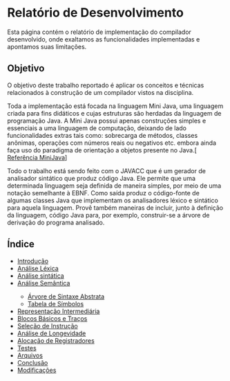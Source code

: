 # Relatório de Desenvolvimento #

Esta página contém o relatório de implementação do compilador desenvolvido, onde exaltamos as funcionalidades implementadas e apontamos suas limitações.

## Objetivo ##
O objetivo deste trabalho reportado é aplicar os conceitos e técnicas relacionados à construção de um compilador vistos na disciplina.

Toda a implementação está focada na linguagem Mini Java, uma linguagem criada para fins didáticos e cujas estruturas são herdadas da linguagem de programação Java. A Mini Java possui apenas construções simples e essenciais a uma linguagem de computação, deixando de lado funcionalidades extras tais como: sobrecarga de métodos, classes anônimas, operações com números reais ou negativos etc. embora ainda faça uso do paradigma de orientação a objetos presente no Java.[
<a href='http://www.cambridge.org/us/features/052182060X/'>Referência MiniJava</a>]

Todo o trabalho está sendo feito com o JAVACC que é um gerador de analisador sintático que produz código Java. Ele permite que uma determinada linguagem seja definida de maneira simples, por meio de uma notação semelhante à EBNF. Como saída produz o código-fonte de algumas classes Java que implementam os analisadores léxico e sintático para aquela linguagem. Provê também maneiras de incluir, junto à definição da linguagem, código Java para, por exemplo, construir-se a árvore de derivação do programa analisado.

## Índice ##
<ul>
<li><a href='http://code.google.com/p/compilador-mini-java/wiki/Introducao'>Introdução</a></li>
<li><a href='http://code.google.com/p/compilador-mini-java/wiki/AnaliseL'>Análise Léxica</a></li>
<li><a href='http://code.google.com/p/compilador-mini-java/wiki/AnaliseS'>Análise sintática</a></li>
<li><a href='#'>Análise Semântica</a></li>
<ul>
<li><a href='http://code.google.com/p/compilador-mini-java/wiki/ASB'>Árvore de Sintaxe Abstrata</a></li>
<li><a href='http://code.google.com/p/compilador-mini-java/wiki/AnaliseSemantica'>Tabela de Símbolos</a></li>
</ul>
<li><a href='http://code.google.com/p/compilador-mini-java/wiki/RI'>Representação Intermediária</a></li>
<li><a href='http://code.google.com/p/compilador-mini-java/wiki/Blocos'>Blocos Básicos e Traços</a></li>
<li><a href='http://code.google.com/p/compilador-mini-java/wiki/Selecao'>Seleção de Instrução</a></li>
<li><a href='http://code.google.com/p/compilador-mini-java/wiki/Longevidade'>Análise de Longevidade </a></li>
<li><a href='http://code.google.com/p/compilador-mini-java/wiki/Registradores'>Alocação de Registradores</a></li>
<li><a href='http://code.google.com/p/compilador-mini-java/wiki/Testes'>Testes</a></li>
<li><a href='http://code.google.com/p/compilador-mini-java/wiki/Arquivos'>Arquivos</a></li>
<li><a href='http://code.google.com/p/compilador-mini-java/wiki/Conclusao'>Conclusão</a></li>
<li><a href='http://code.google.com/p/compilador-mini-java/wiki/Modificacoes'>Modificações</a></li>
</ul>